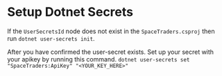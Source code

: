 ﻿# Setup Dotnet Secrets

If the `UserSecretsId` node does not exist in the `SpaceTraders.csproj` then run `dotnet user-secrets init`.

After you have confirmed the user-secret exists. Set up your secret with your apikey by running this command.
`dotnet user-secrets set "SpaceTraders:ApiKey" "<YOUR_KEY_HERE>"`